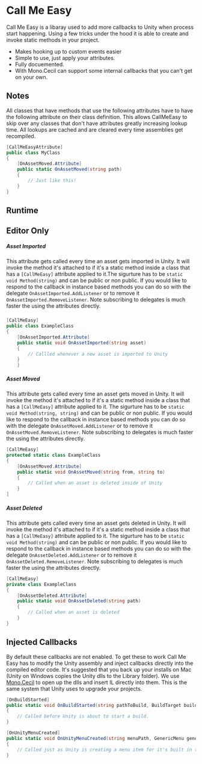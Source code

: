 # Call Me Easy

Call Me Easy is a libaray used to add more callbacks to Unity when process start happening. Using a few tricks under the hood it is able to create and invoke static methods in your project. 
 * Makes hooking up to custom events easier 
 * Simple to use, just apply your attributes.
 * Fully docuemented. 
 * With Mono.Cecil can support some internal callbacks that you can't get on your own. 

## Notes
All classes that have methods that use the following attributes have to have the following attribute on their class definition. This allows CallMeEasy to skip over any classes that don't have attributes greatly increasing lookup time. All lookups are cached and are cleared every time assemblies get recompiled. 

``` csharp
[CallMeEasyAttribute]
public class MyClass
{
	[OnAssetMoved.Attribute]
	public static OnAssetMoved(string path)
	{
		// Just like this!
	}
}
```

## Runtime

## Editor Only
##### Asset Imported
This attribute gets called every time an asset gets imported in Unity. It will invoke the method it's attached to if it's a static method inside a class that has a ```[CallMeEasy]``` attribute applied to it.The sigurture has to be ```static void Method(string)``` and can be public or non public. If you would like to respond to the callback in instance based methods you can do so with the delegate ```OnAssetImported.AddListener``` or to remove it ```OnAssetImported.RemoveListener```. Note subscribing to delegates is much faster the using the attributes directly. 
###
``` csharp
[CallMeEasy]
public class ExampleClass
{
    [OnAssetImported.Attribute]
    public static void OnAssetImported(string asset)
    {
    	// Callled whenever a new asset is imported to Unity
    }
    }
```
##### Asset Moved
This attribute gets called every time an asset gets moved in Unity. It will invoke the method it's attached to if it's a static method inside a class that has a ```[CallMeEasy]``` attribute applied to it. The sigurture has to be ```static void Method(string, string)``` and can be public or non public. If you would like to respond to the callback in instance based methods you can do so with the delegate ```OnAssetMoved.AddListener``` or to remove it ```OnAssetMoved.RemoveListener```. Note subscribing to delegates is much faster the using the attributes directly. 
``` csharp 
[CallMeEasy]
protected static class ExampleClass
{
    [OnAssetMoved.Attribute]
    public static void OnAssetMoved(string from, string to)
    {
    	// Called when an asset is deleted inside of Unity
    }
]
```
##### Asset Deleted
This attribute gets called every time an asset gets deleted in Unity. It will invoke the method it's attached to if it's a static method inside a class that has a ```[CallMeEasy]``` attribute applied to it. The sigurture has to be ```static void Method(string)``` and can be public or non public. If you would like to respond to the callback in instance based methods you can do so with the delegate ```OnAssetDeleted.AddListener``` or to remove it ```OnAssetDeleted.RemoveListener```. Note subscribing to delegates is much faster the using the attributes directly. 
``` csharp 
[CallMeEasy]
private class ExampleClass
{
	[OnAssetDeleted.Attribute]
	public static void OnAssetDeleted(string path)
	{
		// Called when an asset is deleted
	}
}
```

## Injected Callbacks 

By default these callbacks are not enabled. To get these to work Call Me Easy has to modify the Unity assembly and inject callbacks directly into the compiled editor code. It's suggested that you back up your installs on Mac (Unity on Windows copies the Unity dlls to the Library folder). We use [Mono.Cecil](https://github.com/jbevain/cecil) to open up the dlls and insert IL directly into them. This is the same system that Unity uses to upgrade your projects. 

``` csharp
[OnBuildStarted]
public static void OnBuildStarted(string pathToBuild, BuildTarget buildTarget)
{
	// Called before Unity is about to start a build. 
}
```

``` csharp
[OnUnityMenuCreated]
public static void OnUnityMenuCreated(string menuPath, GenericMenu genericMenu)
{
	// Called just as Unity is creating a menu item for it's built in toolbars.
}
```

